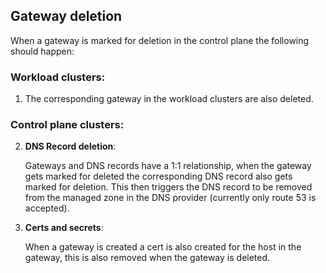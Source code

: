 ## Gateway deletion

When a gateway is marked for deletion in the control plane the following should happen:

### Workload clusters:
1. The corresponding gateway in the workload clusters are also deleted.

### Control plane clusters:
2. **DNS Record deletion**:

    Gateways and DNS records have a 1:1 relationship, when the gateway gets marked for deleted the corresponding DNS record also gets marked for deletion. This then triggers the DNS record to be removed from the managed zone in the DNS provider (currently only route 53 is accepted).
3. **Certs and secrets**:

    When a gateway is created a cert is also created for the host in the gateway, this is also removed when the gateway is deleted.